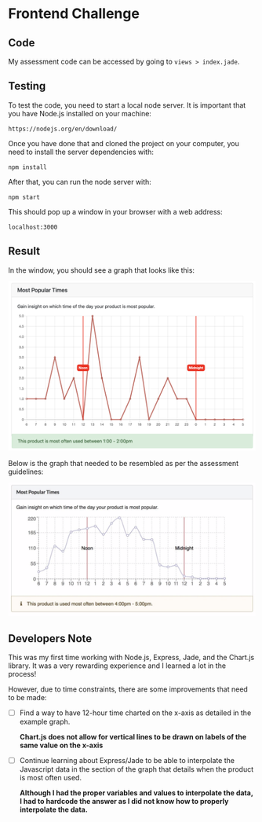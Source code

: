 # Frontend Challenge

## Code

My assessment code can be accessed by going to `views > index.jade`.

## Testing

To test the code, you need to start a local node server. It is important that you have Node.js installed on your machine:
```
https://nodejs.org/en/download/
```


Once you have done that and cloned the project on your computer, you need to install the server dependencies with:
```
npm install
```


After that, you can run the node server with:
```
npm start
```


This should pop up a window in your browser with a web address: 
```
localhost:3000
```

## Result

In the window, you should see a graph that looks like this:

![My Graph](my-graph.png)


Below is the graph that needed to be resembled as per the assessment guidelines:

![Adrich Graph](adrich-graph.png)


## Developers Note

This was my first time working with Node.js, Express, Jade, and the Chart.js library. It was a very rewarding experience and I learned a lot in the process!


However, due to time constraints, there are some improvements that need to be made:

- [ ] Find a way to have 12-hour time charted on the x-axis as detailed in the example graph.
     
     
     **Chart.js does not allow for vertical lines to be drawn on labels of the same value on the x-axis**
    
    
- [ ] Continue learning about Express/Jade to be able to interpolate the Javascript data in the section of the graph that details when the product is most often used.


     **Although I had the proper variables and values to interpolate the data, I had to hardcode the answer as I did not know how to properly interpolate the data.**
